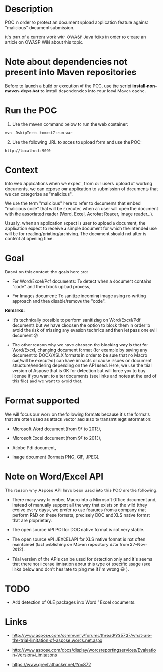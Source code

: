# Description

POC in order to protect an document upload application feature against "malicious" document submission.

It's part of a current work with OWASP Java folks in order to create an article on OWASP Wiki about this topic.

# Note about dependencies not present into Maven repositories

Before to launch a build or execution of the POC, use the script **install-non-maven-deps.bat** to install dependencies into your local Maven cache.

# Run the POC

1) Use the maven command below to run the web container:

`mvn -DskipTests tomcat7:run-war`

2) Use the following URL to acces to upload form and use the POC:

`http://localhost:9090`

# Context

Into web applications when we expect, from our users, upload of working documents, we can expose our application to submission of documents that we can categorize as "malicious".

We use the term "malicious" here to refer to documents that embed "malicious code" that will be executed when an user will open the document with the associated reader (Word, Excel, Acrobat Reader, Image reader...).

Usually, when an application expect is user to upload a document, the application expect to receive a simple document for which the intended use will be for reading/printing/archiving. The document should not alter is content at opening time.

# Goal

Based on this context, the goals here are:

* For Word/Excel/Pdf documents: To detect when a document contains "code" and then block upload process,

* For Images document: To sanitize incoming image using re-writing approach and then disable/remove the "code".

**Remarks:** 

* It's technically possible to perform sanitizing on Word/Excel/Pdf documents but we have choosen the option to block them in order to avoid the risk of missing any evasion technics and then let pass one evil document :cold_sweat:

* The other reason why we have choosen the blocking way is that for Word/Excel, changing document format (for example by saving any document to DOCX/XSLX formats in order to be sure that no Macro can/will be executed) can have impacts or cause issues on document structure/rendering depending on the API used. Here, we use the trial version of Aspose that is OK for detection but will force you to buy license if you want to alter documents (see links and notes at the end of this file) and we want to avoid that.   

# Format supported

We will focus our work on the following formats because it's the formats that are often used as attack vector and also to transmit legit information: 

* Microsoft Word document (from 97 to 2013),

* Microsoft Excel document (from 97 to 2013),

* Adobe Pdf document,

* Image document (formats PNG, GIF, JPEG).

# Note on Word/Excel API

The reason why Aspose API have been used into this POC are the following:

* There many way to embed Macro into a Microsoft Office document and, instead of manually support all the way that exists on the wild (they evolve every days), we prefer to use features from a company that perform R&D on these formats, precisely DOC and XLS native format that are proprietary. 

* The open source API POI for DOC native format is not very stable.

* The open source API JEXCELAPI for XLS native format is not often maintained (last publishing on Maven repository date from 27-Nov-2012).

* Trial version of the APIs can be used for detection only and it's seems that there not license limitation about this type of specific usage (see links below and don't hesitate to ping me if i'm wrong  :smiley: ).

# TODO

* Add detection of OLE packages into Word / Excel documents.

# Links

* http://www.aspose.com/community/forums/thread/335727/what-are-the-trial-limitation-of-aspose.words.net.aspx

* http://www.aspose.com/docs/display/wordsreportingservices/Evaluation+Version+Limitations

* https://www.greyhathacker.net/?p=872
